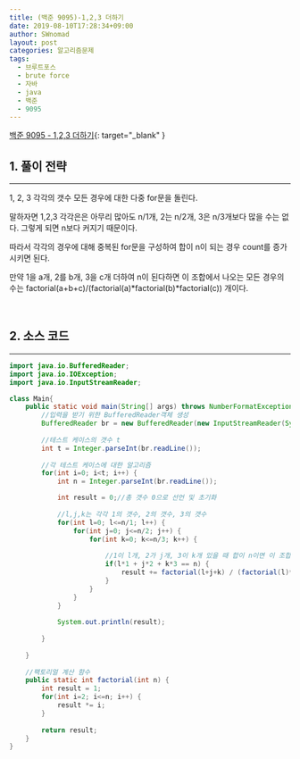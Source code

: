 ```yaml
---
title: (백준 9095)-1,2,3 더하기
date: 2019-08-10T17:28:34+09:00
author: SWnomad
layout: post
categories: 알고리즘문제
tags:
  - 브루트포스
  - brute force
  - 자바
  - java
  - 백준
  - 9095
---
```


[백준 9095 - 1,2,3 더하기](https://www.acmicpc.net/problem/9095){: target="_blank" }

## 1. 풀이 전략
* * *

1, 2, 3 각각의 갯수 모든 경우에 대한 다중 for문을 돌린다.

말하자면 1,2,3 각각은은 아무리 많아도 n/1개, 2는 n/2개, 3은 n/3개보다 많을 수는 없다. 그렇게 되면 n보다 커지기 때문이다.

따라서 각각의 경우에 대해 중복된 for문을 구성하여 합이 n이 되는 경우 count를 증가시키면 된다.

만약 1을 a개, 2를 b개, 3을 c개 더하여 n이 된다하면 이 조합에서 나오는 모든 경우의 수는 factorial(a+b+c)/(factorial(a)*factorial(b)*factorial(c)) 개이다.

<br>

## 2. 소스 코드
* * *

~~~ java
import java.io.BufferedReader;
import java.io.IOException;
import java.io.InputStreamReader;

class Main{
	public static void main(String[] args) throws NumberFormatException, IOException {
		//입력을 받기 위한 BufferedReader객체 생성
		BufferedReader br = new BufferedReader(new InputStreamReader(System.in));
		
		//테스트 케이스의 갯수 t
		int t = Integer.parseInt(br.readLine());
		
		//각 테스트 케이스에 대한 알고리즘
		for(int i=0; i<t; i++) {
			int n = Integer.parseInt(br.readLine());

			int result = 0;//총 갯수 0으로 선언 및 초기화
			
			//l,j,k는 각각 1의 갯수, 2의 갯수, 3의 갯수
			for(int l=0; l<=n/1; l++) {
				for(int j=0; j<=n/2; j++) {
					for(int k=0; k<=n/3; k++) {
						
						//1이 l개, 2가 j개, 3이 k개 있을 때 합이 n이면 이 조합으로 만들 수 있는 경우의 수를 result에 더하기
						if(l*1 + j*2 + k*3 == n) {
							result += factorial(l+j+k) / (factorial(l)*factorial(k)*factorial(j));
						}
					}
				}
			}
			
			System.out.println(result);
			
		}
		
	}
	
	//팩토리얼 계산 함수
	public static int factorial(int n) {
		int result = 1;
		for(int i=2; i<=n; i++) {
			result *= i;
		}
		
		return result;
	}
}
~~~